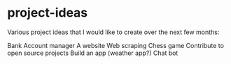# project-ideas
Various project ideas that I would like to create over the next few months:

Bank Account manager
A website
Web scraping
Chess game
Contribute to open source projects
Build an app (weather app?)
Chat bot
